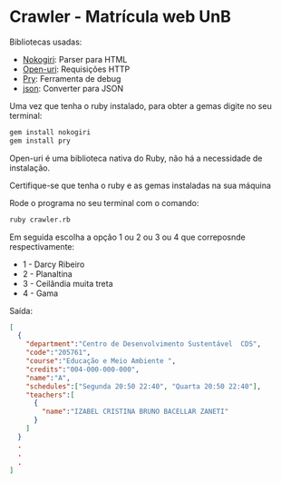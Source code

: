 # Crawler - Matrícula web UnB

Bibliotecas usadas:

- [Nokogiri](https://github.com/sparklemotion/nokogiri): Parser para HTML
- [Open-uri](https://ruby-doc.org/stdlib-2.1.0/libdoc/open-uri/rdoc/OpenURI.html): Requisições HTTP
- [Pry](https://github.com/pry/pry): Ferramenta de debug
- [json](https://rubygems.org/gems/json/versions/1.8.3?locale=pt-BR): Converter para JSON

Uma vez que tenha o ruby instalado, para obter a gemas digite no seu terminal:

```bash
gem install nokogiri
gem install pry
```

Open-uri é uma biblioteca nativa do Ruby, não há a necessidade de instalação.

Certifique-se que tenha o ruby e as gemas instaladas na sua máquina

Rode o programa no seu terminal com o comando:

```bash
ruby crawler.rb
```

Em seguida escolha a opção 1 ou 2 ou 3 ou 4 que correposnde respectivamente:

- 1 - Darcy Ribeiro
- 2 - Planaltina
- 3 - Ceilândia muita treta
- 4 - Gama

Saída:

```json
[
  {
    "department":"Centro de Desenvolvimento Sustentável  CDS",
    "code":"205761",
    "course":"Educação e Meio Ambiente ",
    "credits":"004-000-000-000",
    "name":"A",
    "schedules":["Segunda 20:50 22:40", "Quarta 20:50 22:40"],
    "teachers":[
      {
        "name":"IZABEL CRISTINA BRUNO BACELLAR ZANETI"
      }
    ]
  }
  .
  .
  .
]
```
